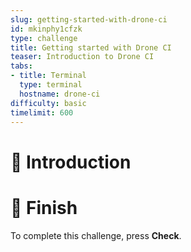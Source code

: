 ```yaml
---
slug: getting-started-with-drone-ci
id: mkinphy1cfzk
type: challenge
title: Getting started with Drone CI
teaser: Introduction to Drone CI
tabs:
- title: Terminal
  type: terminal
  hostname: drone-ci
difficulty: basic
timelimit: 600
---
```


👋 Introduction
===============


🏁 Finish
=========

To complete this challenge, press **Check**.

